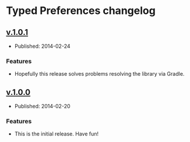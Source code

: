 # Typed Preferences changelog

## [v.1.0.1](https://github.com/johnjohndoe/TypedPreferences/tree/v.1.0.1)

* Published: 2014-02-24

### Features

* Hopefully this release solves problems resolving the library via Gradle.


## [v.1.0.0](https://github.com/johnjohndoe/TypedPreferences/tree/v.1.0.0)

* Published: 2014-02-20

### Features

* This is the initial release. Have fun!
